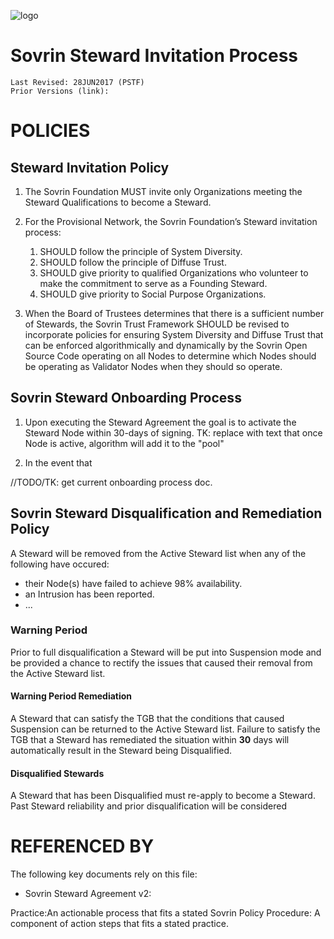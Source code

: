 ![logo]('/banner.png')
# Sovrin Steward Invitation Process
```
Last Revised: 28JUN2017 (PSTF)
Prior Versions (link):

```


# POLICIES

## Steward Invitation Policy

1. The Sovrin Foundation MUST invite only Organizations meeting the Steward Qualifications to become a Steward.
2. For the Provisional Network, the Sovrin Foundation’s Steward invitation process:
   1. SHOULD follow the principle of System Diversity.
   2. SHOULD follow the principle of Diffuse Trust.
   3. SHOULD give priority to qualified Organizations who volunteer to make the
commitment to serve as a Founding Steward.
   4. SHOULD give priority to Social Purpose Organizations.

3. When the Board of Trustees determines that there is a sufficient number of Stewards, the Sovrin Trust Framework SHOULD be revised to incorporate policies for ensuring System Diversity and Diffuse Trust that can be enforced algorithmically and dynamically by the Sovrin Open Source Code operating on all Nodes to determine which Nodes should be operating as Validator Nodes when they should so operate.

## Sovrin Steward Onboarding Process

1. Upon executing the Steward Agreement the goal is to activate the Steward Node within 30-days of signing. TK: replace with text that once Node is active, algorithm will add it to the "pool"

2. In the event that 


//TODO/TK: get current onboarding process doc.



## Sovrin Steward Disqualification and Remediation Policy

A Steward will be removed from the Active Steward list when any of the following have occured:

* their Node(s) have failed to achieve 98% availability.
* an Intrusion has been reported.
* ...



### Warning Period

Prior to full disqualification a Steward will be put into Suspension mode and be provided a chance to rectify the issues that caused their removal from the Active Steward list. 

#### Warning Period Remediation

A Steward that can satisfy the TGB that the conditions that caused Suspension can be returned to the Active Steward list. Failure to satisfy the TGB that a Steward has remediated the situation within __30__ days will automatically result in the Steward being Disqualified.

#### Disqualified Stewards

A Steward that has been Disqualified must re-apply to become a Steward. Past Steward reliability and prior disqualification will be considered



# REFERENCED BY

The following key documents rely on this file:

* Sovrin Steward Agreement v2:


Practice:An actionable process that fits a stated Sovrin Policy
Procedure: A component of action steps that fits a stated practice.